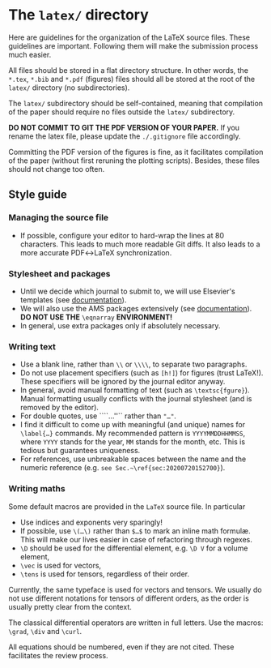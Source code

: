# The `latex/` directory

Here are guidelines for the organization of the LaTeX source files. These
guidelines are important. Following them will make the submission process much
easier.

All files should be stored in a flat directory structure. In other words, the
`*.tex`, `*.bib` and `*.pdf` (figures) files should all be stored at the root of
the `latex/` directory (no subdirectories).

The `latex/` subdirectory should be self-contained, meaning that compilation of
the paper should require no files outside the `latex/` subdirectory.

**DO NOT COMMIT TO GIT THE PDF VERSION OF YOUR PAPER.** If you rename the latex
file, please update the `./.gitignore` file accordingly.

Committing the PDF version of the figures is fine, as it facilitates compilation
of the paper (without first reruning the plotting scripts). Besides, these files
should not change too often.

## Style guide

### Managing the source file

- If possible, configure your editor to hard-wrap the lines at 80
  characters. This leads to much more readable Git diffs. It also leads to a
  more accurate PDF↔LaTeX synchronization.

### Stylesheet and packages

- Until we decide which journal to submit to, we will use Elsevier's templates
  (see
  [documentation](https://www.elsevier.com/authors/author-schemas/latex-instructions)).
- We will also use the AMS packages extensively (see
  [documentation](https://ctan.crest.fr/tex-archive/macros/latex/required/amsmath/amsldoc.pdf)). **DO
  NOT USE THE** `\eqnarray` **ENVIRONMENT!**
- In general, use extra packages only if absolutely necessary.

### Writing text

- Use a blank line, rather than `\\` or `\\\\`, to separate two paragraphs.
- Do not use placement specifiers (such as `[h!]`) for figures (trust
  LaTeX!). These specifiers will be ignored by the journal editor anyway.
- In general, avoid manual formatting of text (such as `\textsc{fgure}`). Manual
  formatting usually conflicts with the journal stylesheet (and is removed by
  the editor).
- For double quotes, use ````…''`` rather than `"…"`.
- I find it difficult to come up with meaningful (and unique) names for
  `\label{…}` commands. My recommended pattern is `YYYYMMDDHHMMSS`, where `YYYY`
  stands for the year, `MM` stands for the month, etc. This is tedious but
  guarantees uniqueness.
- For references, use unbreakable spaces between the name and the numeric
  reference (e.g. `see Sec.~\ref{sec:20200720152700}`).

### Writing maths

Some default macros are provided in the `LaTeX` source file. In particular

- Use indices and exponents very sparingly!
- If possible, use `\(…\)` rather than `$…$` to mark an inline math
  formulæ. This will make our lives easier in case of refactoring through
  regexes.
- `\D` should be used for the differential element, e.g. `\D V` for a volume
  element,
- `\vec` is used for vectors,
- `\tens` is used for tensors, regardless of their order.

Currently, the same typeface is used for vectors and tensors. We usually do not
use different notations for tensors of different orders, as the order is usually
pretty clear from the context.

The classical differential operators are written in full letters. Use the
macros: `\grad`, `\div` and `\curl`.

All equations should be numbered, even if they are not cited. These facilitates
the review process.

<!-- Local Variables: -->
<!-- fill-column: 80 -->
<!-- End: -->

